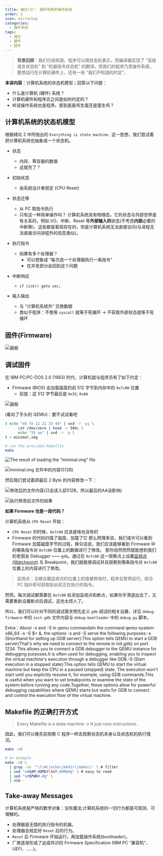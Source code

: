 ```yaml
---
title: 绪论(3)： 硬件视角的操作系统
order: 3
icon: microchip
categories:
  - 操作系统
tags:
  - 绪论
  - 硬件
  - 固件
---
```


>   **背景回顾**：我们已经知道，程序可以用状态机表示，而编译器实现了 “高级语言状态机” 到 “机器指令状态机” 的翻译。但我们的程序乃至操作系统，要想运行在计算机硬件上，还有一些 “我们不知道的约定”。

**本讲内容**：计算机系统的状态机模型；回答以下问题：

-   什么是计算机 (硬件) 系统？
-   计算机硬件和程序员之间是如何约定的？
-   听说操作系统也是程序。那到底是鸡生蛋还是蛋生鸡？

<!-- more --->

## 计算机系统的状态机模型

根据绪论 2 中所抛出的 `Everything is state machine.` 这一思想，我们尝试着把计算机系统也抽象成一个状态机。

+ 状态
  + 内存、寄存器的数值
  + 这就完了？
+ 初始状态
  + 由系统设计者规定 (CPU Reset)
+ 状态迁移
  + 从 PC 取指令执行
  + 只有这一种简单操作吗？
    计算机系统具有物理态，它的状态与外部世界是有关系的，例如 I/O、中断、Reset 等**外部输入的**状态(不考虑**内部**必要的中断等)，这些都是客观存在的，但是计算机系统无法直接访问(与进程无法直接访问进程外的信息类似)。

+ 执行指令
  + 如果有多个处理器？
    + 可以想象成 “每次选一个处理器执行一条指令”
    + 在并发部分会回到这个问题
+ 中断响应
  + `if (intr) goto vec;`
+ 输入输出
  + 与 “计算机系统外” 交换数据
  + 类似于程序：不使用 `syscall` 就等于死循环 -> 不获取外部状态就等于死循环

## 固件(Firmware)

![画板](./img/ZRVNQrz9YAr9AHZe/1727081146420-202000bc-adc6-412f-a4de-88f3964398ee-460238.jpeg)

## 调试固件

在 IBM PC/PC-DOS 2.0 (1983) 时代，计算机就与程序员有了如下约定：

+ Firmware (BIOS) 会加载磁盘的前 512 字节到内存中的 `0x7c00` 位置
  + 前提：这 512 字节最后是 `0x55`, `0xAA`

![画板](./img/ZRVNQrz9YAr9AHZe/1727078542198-b562a7fe-5512-4d82-9637-eade0478f4b6-908406.jpeg)

(看向了手头的 QEMU)：要不试试看吧

```bash
( echo "eb fe 11 22 33 44" | xxd -r -p; \
	  cat /dev/zero | head -c 504; \
	  echo "55 aa" | xxd -r -p \
) > minimal.img

# run the provided Makefile
make 
```

![The result of loading the "minimal.img" file](./img/ZRVNQrz9YAr9AHZe/1727078203870-23624409-a329-4f2a-a882-c95aa513c09d-212676.png)

![minimal.img 文件中的内容(512B)](./img/ZRVNQrz9YAr9AHZe/1727078607109-11de43e4-6fbb-4f49-9bea-a1f13ed3566a-041733.png)

然后我们尝试着把最后 2 Byte 的内容修改一下：

![修改后的文件内容(只会读入前512B，所以最后的AA没影响)](./img/ZRVNQrz9YAr9AHZe/1727078755663-54108c6f-f789-49d6-924d-6cec6a79fc80-877595.png)

![执行修改后文件的结果](./img/ZRVNQrz9YAr9AHZe/1727078845587-e806809b-b18b-4e91-a2d4-c143f9ce7e28-568996.png)

**如果 Firmware 也是一段代码？**

计算机系统从 `CPU Reset` 开始：

+ `CPU Reset` 的时候，`0x7c00` 应该是啥也没有的
+ Firmware 的代码扫描了磁盘、加载了它
那么照理来说，我们或许可以看到 Firmware 加载磁盘字节的过程，换句话说，我们应该能够看到 Firmware 中的哪条指令对 `0x7c00` 位置上的数据进行了修改。
那你自然而然就能想到我们的老朋友 Debugger —— `gdb`。通过在 `0x7c00` 这一观察点上设置[监视点(Watchpoint)](https://sourceware.org/gdb/current/onlinedocs/gdb.html/Set-Watchpoints.html) 与 Breakpoint，我们就能够调试并且观察到哪条指令对 `0x7c00` 位置上的内容进行了修改。

> 监视点：当被设置监视点的位置上的值被修改时，程序会暂停运行。结合 PC 指针即可获取到此前正在执行的指令。
>

然而，每次调试都需要在 `0x7c00` 处添加监视点和断点，如果你手滑退出去了，又需要重新设置断点后调试，这也太烦人了。

所以，我们可以针对不同的调试需求预先定义 `gdb` 调试的相关设置，详见 `debug-firmware` 中的 `init.gdb` 文件内容与 `debug-bootloader` 中的 `debug.py` 脚本。

Extra：About -s and -S in qemu commandsIn the command qemu-system-x86_64 -s -S $< &, the options -s and -S serve the following purposes:-s (Shorthand for setting up GDB server):This option tells QEMU to start a GDB server(That's why we need to connect to the remote in init.gdb) on port 1234. This allows you to connect a GDB debugger to the QEMU instance for debugging purposes.It is often used for debugging, enabling you to inspect the virtual machine's execution through a debugger like GDB.-S (Start execution in a stopped state):This option tells QEMU to start the virtual machine but keep the CPU in a paused (stopped) state. The execution won't start until you explicitly resume it, for example, using GDB commands.This is useful when you want to set breakpoints or examine the state of the system before running any code.Together, these options allow for powerful debugging capabilities where QEMU starts but waits for GDB to connect and control the execution flow of the virtual machine.

## Makefile 的正确打开方式
>
> Every Makefile is a state machine -> It just runs instructions.
>

因此，我们可以像先前观察 C 程序一样去观察状态机本身以及状态机的执行情况。

```bash
make -nB

# An example
make -nB \
  | grep -ve '^\(\#\|echo\|mkdir\|make\)' \ # filter
  | sed "s#$AM_HOME#\$AM_HOME#g" \ # easy to read
  | sed "s#$PWD#.#g" \
  | vim -
```

## Take-away Messages

计算机系统是严格的数学对象：没有魔法;计算机系统的一切行为都是可观测、可理解的。

+ 处理器是无情的执行指令的机器。
+ 处理器会规定好 `Reset` 后的行为。
+ `Reset` 后 Firmware 开始运行，再加载操作系统(bootloader)。
+ 厂商逐渐形成了达成共识的 Firmware Specification (IBM PC “兼容机”、UEFI、……)。
